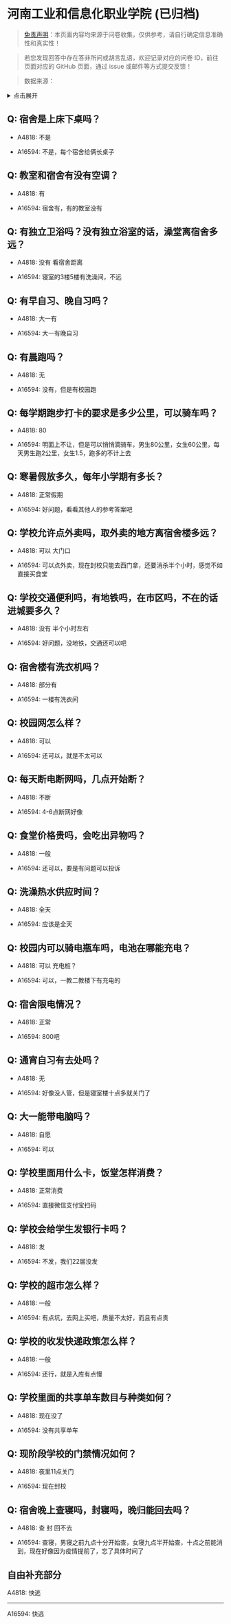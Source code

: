 # 河南工业和信息化职业学院 (已归档)

> [免责声明](https://colleges.chat/#_3)：本页面内容均来源于问卷收集，仅供参考，请自行确定信息准确性和真实性！

> 若您发现回答中存在答非所问或胡言乱语，欢迎记录对应的问卷 ID，前往页面对应的 GitHub 页面，通过 issue 或邮件等方式提交反馈！

> 数据来源：

<details><summary>点击展开</summary>
<ul>
<li>A4818: 匿名 (2022 年 06 月)</li>
<li>A16594: 匿名 (2022 年 12 月)</li>
</ul>
</details>

## Q: 宿舍是上床下桌吗？

- A4818: 不是

- A16594: 不是，每个宿舍给俩长桌子

## Q: 教室和宿舍有没有空调？

- A4818: 有

- A16594: 宿舍有，有的教室没有

## Q: 有独立卫浴吗？没有独立浴室的话，澡堂离宿舍多远？

- A4818: 没有   看宿舍距离

- A16594: 寝室的3楼5楼有洗澡间，不远

## Q: 有早自习、晚自习吗？

- A4818: 大一有

- A16594: 大一有晚自习

## Q: 有晨跑吗？

- A4818: 无

- A16594: 没有，但是有校园跑

## Q: 每学期跑步打卡的要求是多少公里，可以骑车吗？

- A4818: 80

- A16594: 明面上不让，但是可以悄悄滴骑车，男生80公里，女生60公里，每天男生跑2公里，女生1.5，跑多的不计上去

## Q: 寒暑假放多久，每年小学期有多长？

- A4818: 正常假期

- A16594: 好问题，看看其他人的参考答案吧

## Q: 学校允许点外卖吗，取外卖的地方离宿舍楼多远？

- A4818: 可以    大门口

- A16594: 可以点外卖，现在封校只能去西门拿，还要消杀半个小时，感觉不如直接买食堂

## Q: 学校交通便利吗，有地铁吗，在市区吗，不在的话进城要多久？

- A4818: 没有    半个小时左右

- A16594: 好问题，没地铁，交通还可以吧

## Q: 宿舍楼有洗衣机吗？

- A4818: 部分有

- A16594: 一楼有洗衣间

## Q: 校园网怎么样？

- A4818: 可以

- A16594: 还可以，就是不太可以

## Q: 每天断电断网吗，几点开始断？

- A4818: 不断

- A16594: 4-6点断网好像

## Q: 食堂价格贵吗，会吃出异物吗？

- A4818: 一般

- A16594: 还可以，要是有问题可以投诉

## Q: 洗澡热水供应时间？

- A4818: 全天

- A16594: 应该是全天

## Q: 校园内可以骑电瓶车吗，电池在哪能充电？

- A4818: 可以  充电桩？

- A16594: 可以，一教二教楼下有充电的

## Q: 宿舍限电情况？

- A4818: 正常

- A16594: 800吧

## Q: 通宵自习有去处吗？

- A4818: 无

- A16594: 好像没人管，但是寝室楼十点多就关门了

## Q: 大一能带电脑吗？

- A4818: 自愿

- A16594: 可以

## Q: 学校里面用什么卡，饭堂怎样消费？

- A4818: 正常消费

- A16594: 直接微信支付宝扫码

## Q: 学校会给学生发银行卡吗？

- A4818: 发

- A16594: 不发，我们22届没发

## Q: 学校的超市怎么样？

- A4818: 一般

- A16594: 有点坑，去网上买吧，质量不太好，而且有点贵

## Q: 学校的收发快递政策怎么样？

- A4818: 一般

- A16594: 还行，就是入库有点慢

## Q: 学校里面的共享单车数目与种类如何？

- A4818: 现在没了

- A16594: 没有共享单车

## Q: 现阶段学校的门禁情况如何？

- A4818: 夜里11点关门

- A16594: 现在封校

## Q: 宿舍晚上查寝吗，封寝吗，晚归能回去吗？

- A4818: 查   封   回不去

- A16594: 查寝，男寝之前九点十分开始查，女寝九点半开始查，十点之前能消到，现在好像因为疫情提前了，忘了具体时间了

## 自由补充部分

A4818: 快逃

***

A16594: 快逃